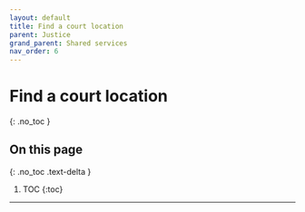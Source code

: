 ```yaml
---
layout: default
title: Find a court location
parent: Justice
grand_parent: Shared services
nav_order: 6
---
```


# Find a court location
{: .no_toc }

## On this page
{: .no_toc .text-delta }

1. TOC
{:toc}

---
